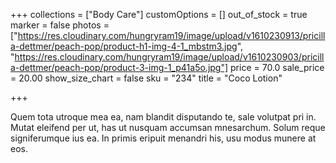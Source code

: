 +++
collections = ["Body Care"]
customOptions = []
out_of_stock = true
marker = false
photos = ["https://res.cloudinary.com/hungryram19/image/upload/v1610230913/pricilla-dettmer/peach-pop/product-h1-img-4-1_mbstm3.jpg", "https://res.cloudinary.com/hungryram19/image/upload/v1610230903/pricilla-dettmer/peach-pop/product-3-img-1_p41a5o.jpg"]
price = 70.0
sale_price = 20.00
show_size_chart = false
sku = "234"
title = "Coco Lotion"

+++

Quem tota utroque mea ea, nam blandit disputando te, sale volutpat pri in. Mutat eleifend per ut, has ut nusquam accumsan mnesarchum. Solum reque signiferumque ius ea. In primis eripuit menandri his, usu modus munere at eos.

